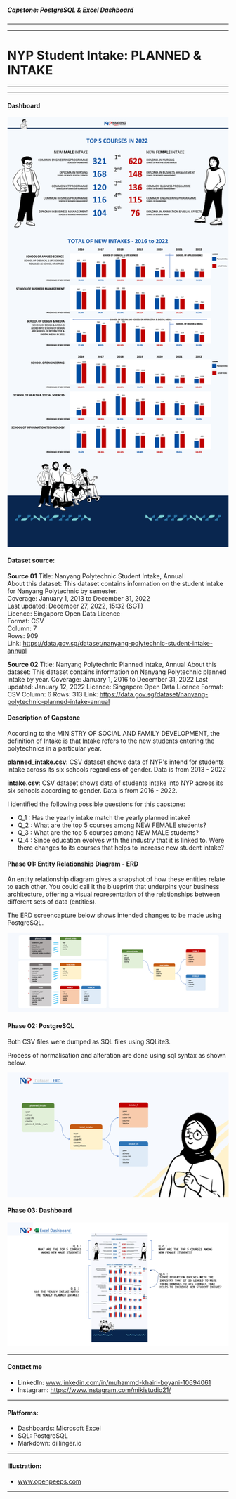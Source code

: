 ##### Capstone: PostgreSQL & Excel Dashboard
---
---
# NYP Student Intake: **PLANNED & INTAKE**

---
---
#### Dashboard
![Dashboard](NYP_intake_dashboard.png)

#### Dataset source:
**Source 01**
Title: Nanyang Polytechnic Student Intake, Annual \
About this dataset: This dataset contains information on the student intake for Nanyang Polytechnic by semester. \
Coverage: January 1, 2013 to December 31, 2022 \
Last updated: December 27, 2022, 15:32 (SGT) \
Licence: Singapore Open Data Licence \
Format: CSV \
Column: 7 \
Rows: 909 \
Link: https://data.gov.sg/dataset/nanyang-polytechnic-student-intake-annual

**Source 02**
Title: Nanyang Polytechnic Planned Intake, Annual
About this dataset: This dataset contains information on Nanyang Polytechnic planned intake by year.
Coverage: January 1, 2016 to December 31, 2022
Last updated: January 12, 2022
Licence: Singapore Open Data Licence
Format: CSV
Column: 6
Rows: 313
Link: https://data.gov.sg/dataset/nanyang-polytechnic-planned-intake-annual

#### Description of Capstone
According to the MINISTRY OF SOCIAL AND FAMILY DEVELOPMENT, the definition of Intake is that Intake refers to the new students entering the polytechnics in a particular year.

**planned_intake.csv**: CSV dataset shows data of NYP's intend for students intake across its six schools regardless of gender. Data is from 2013 - 2022

**intake.csv**: CSV dataset shows data of students intake into NYP across its six schools according to gender. Data is from 2016 - 2022.

I identified the following possible questions for this capstone:
- Q_1 : Has the yearly intake match the yearly planned intake?
- Q_2 : What are the top 5 courses among NEW FEMALE students?
- Q_3 : What are the top 5 courses among NEW MALE students?
- Q_4 : Since education evolves with the industry that it is linked to. Were there changes to its courses that helps to increase new student intake?

#### Phase 01: Entity Relationship Diagram - ERD
An entity relationship diagram gives a snapshot of how these entities relate to each other. You could call it the blueprint that underpins your business architecture, offering a visual representation of the relationships between different sets of data (entities).

The ERD screencapture below shows intended changes to be made using PostgreSQL.

![ERD](ERD.jpg)

#### Phase 02: PostgreSQL
Both CSV files were dumped as SQL files using SQLite3.

Process of normalisation and alteration are done using sql syntax as shown below.

![ERD_dataset](IMG_dataset_erd.jpg)

#### Phase 03: Dashboard

![Explanation_of_dashboard](IMG_dashboard_present.jpg)

---

#### Contact me
- LinkedIn: www.linkedin.com/in/muhammd-khairi-boyani-10694061
- Instagram: https://www.instagram.com/mikistudio21/

---
#### Platforms:
- Dashboards: Microsoft Excel
- SQL: PostgreSQL
- Markdown: dillinger.io

---
#### Illustration:
- www.openpeeps.com

---
